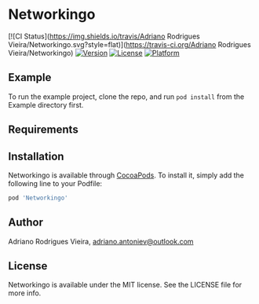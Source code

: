 # Networkingo

[![CI Status](https://img.shields.io/travis/Adriano Rodrigues Vieira/Networkingo.svg?style=flat)](https://travis-ci.org/Adriano Rodrigues Vieira/Networkingo)
[![Version](https://img.shields.io/cocoapods/v/Networkingo.svg?style=flat)](https://cocoapods.org/pods/Networkingo)
[![License](https://img.shields.io/cocoapods/l/Networkingo.svg?style=flat)](https://cocoapods.org/pods/Networkingo)
[![Platform](https://img.shields.io/cocoapods/p/Networkingo.svg?style=flat)](https://cocoapods.org/pods/Networkingo)

## Example

To run the example project, clone the repo, and run `pod install` from the Example directory first.

## Requirements

## Installation

Networkingo is available through [CocoaPods](https://cocoapods.org). To install
it, simply add the following line to your Podfile:

```ruby
pod 'Networkingo'
```

## Author

Adriano Rodrigues Vieira, adriano.antoniev@outlook.com

## License

Networkingo is available under the MIT license. See the LICENSE file for more info.
